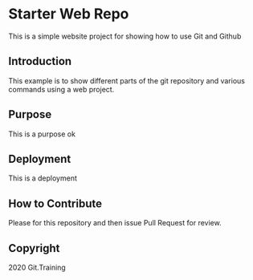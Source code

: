 # Starter Web Repo
This is a simple website project for
showing how to use Git and Github

## Introduction
This example is to show different parts of the git repository and various commands using a web project.

## Purpose
This is a purpose ok
## Deployment
This is a deployment

## How to Contribute
Please for this repository and then issue Pull Request for review.

## Copyright

2020 Git.Training